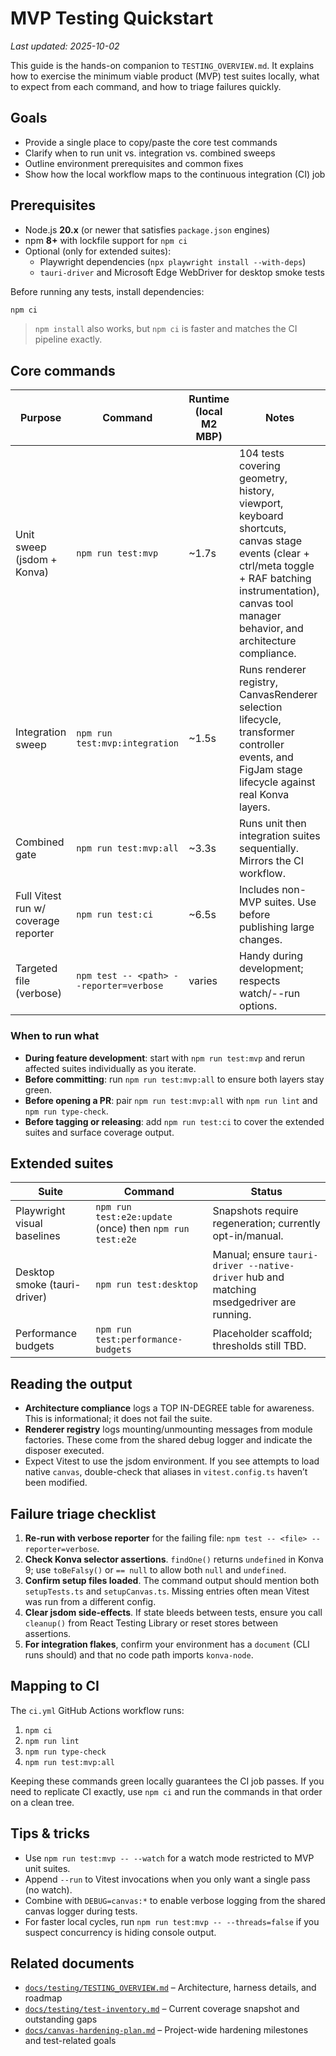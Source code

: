 # MVP Testing Quickstart

_Last updated: 2025-10-02_

This guide is the hands-on companion to `TESTING_OVERVIEW.md`. It explains how to exercise the minimum viable product (MVP) test suites locally, what to expect from each command, and how to triage failures quickly.

## Goals

- Provide a single place to copy/paste the core test commands
- Clarify when to run unit vs. integration vs. combined sweeps
- Outline environment prerequisites and common fixes
- Show how the local workflow maps to the continuous integration (CI) job

## Prerequisites

- Node.js **20.x** (or newer that satisfies `package.json` engines)
- npm **8+** with lockfile support for `npm ci`
- Optional (only for extended suites):
  - Playwright dependencies (`npx playwright install --with-deps`)
  - `tauri-driver` and Microsoft Edge WebDriver for desktop smoke tests

Before running any tests, install dependencies:

```bash
npm ci
```

> `npm install` also works, but `npm ci` is faster and matches the CI pipeline exactly.

## Core commands

| Purpose | Command | Runtime (local M2 MBP) | Notes |
|---------|---------|------------------------|-------|
| Unit sweep (jsdom + Konva) | `npm run test:mvp` | ~1.7s | 104 tests covering geometry, history, viewport, keyboard shortcuts, canvas stage events (clear + ctrl/meta toggle + RAF batching instrumentation), canvas tool manager behavior, and architecture compliance.
| Integration sweep | `npm run test:mvp:integration` | ~1.5s | Runs renderer registry, CanvasRenderer selection lifecycle, transformer controller events, and FigJam stage lifecycle against real Konva layers.
| Combined gate | `npm run test:mvp:all` | ~3.3s | Runs unit then integration suites sequentially. Mirrors the CI workflow.
| Full Vitest run w/ coverage reporter | `npm run test:ci` | ~6.5s | Includes non-MVP suites. Use before publishing large changes.
| Targeted file (verbose) | `npm test -- <path> --reporter=verbose` | varies | Handy during development; respects watch/--run options.

### When to run what

- **During feature development**: start with `npm run test:mvp` and rerun affected suites individually as you iterate.
- **Before committing**: run `npm run test:mvp:all` to ensure both layers stay green.
- **Before opening a PR**: pair `npm run test:mvp:all` with `npm run lint` and `npm run type-check`.
- **Before tagging or releasing**: add `npm run test:ci` to cover the extended suites and surface coverage output.

## Extended suites

| Suite | Command | Status |
|-------|---------|--------|
| Playwright visual baselines | `npm run test:e2e:update` (once) then `npm run test:e2e` | Snapshots require regeneration; currently opt-in/manual. |
| Desktop smoke (tauri-driver) | `npm run test:desktop` | Manual; ensure `tauri-driver --native-driver` hub and matching msedgedriver are running. |
| Performance budgets | `npm run test:performance-budgets` | Placeholder scaffold; thresholds still TBD. |

## Reading the output

- **Architecture compliance** logs a TOP IN-DEGREE table for awareness. This is informational; it does not fail the suite.
- **Renderer registry** logs mounting/unmounting messages from module factories. These come from the shared debug logger and indicate the disposer executed.
- Expect Vitest to use the jsdom environment. If you see attempts to load native `canvas`, double-check that aliases in `vitest.config.ts` haven’t been modified.

## Failure triage checklist

1. **Re-run with verbose reporter** for the failing file: `npm test -- <file> --reporter=verbose`.
2. **Check Konva selector assertions**. `findOne()` returns `undefined` in Konva 9; use `toBeFalsy()` or `== null` to allow both `null` and `undefined`.
3. **Confirm setup files loaded**. The command output should mention both `setupTests.ts` and `setupCanvas.ts`. Missing entries often mean Vitest was run from a different config.
4. **Clear jsdom side-effects**. If state bleeds between tests, ensure you call `cleanup()` from React Testing Library or reset stores between assertions.
5. **For integration flakes**, confirm your environment has a `document` (CLI runs should) and that no code path imports `konva-node`.

## Mapping to CI

The `ci.yml` GitHub Actions workflow runs:

1. `npm ci`
2. `npm run lint`
3. `npm run type-check`
4. `npm run test:mvp:all`

Keeping these commands green locally guarantees the CI job passes. If you need to replicate CI exactly, use `npm ci` and run the commands in that order on a clean tree.

## Tips & tricks

- Use `npm run test:mvp -- --watch` for a watch mode restricted to MVP unit suites.
- Append `--run` to Vitest invocations when you only want a single pass (no watch).
- Combine with `DEBUG=canvas:*` to enable verbose logging from the shared canvas logger during tests.
- For faster local cycles, run `npm run test:mvp -- --threads=false` if you suspect concurrency is hiding console output.

## Related documents

- [`docs/testing/TESTING_OVERVIEW.md`](./TESTING_OVERVIEW.md) – Architecture, harness details, and roadmap
- [`docs/testing/test-inventory.md`](./test-inventory.md) – Current coverage snapshot and outstanding gaps
- [`docs/canvas-hardening-plan.md`](../canvas-hardening-plan.md) – Project-wide hardening milestones and test-related goals
